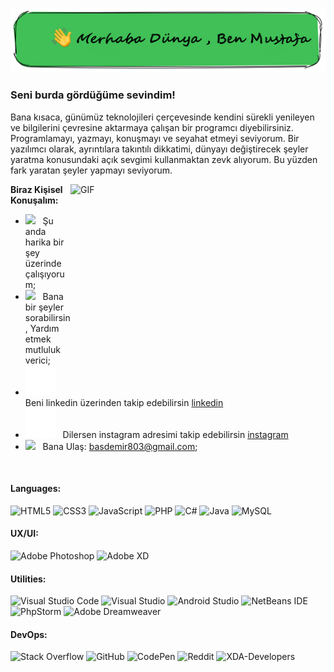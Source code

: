 ![resim](img/pp.png)


### Seni burda gördüğüme sevindim! &nbsp; 
Bana kısaca, günümüz teknolojileri çerçevesinde kendini sürekli yenileyen ve bilgilerini çevresine aktarmaya çalışan bir programcı diyebilirsiniz.
Programlamayı, yazmayı, konuşmayı ve seyahat etmeyi seviyorum. Bir yazılımcı olarak, ayrıntılara takıntılı dikkatimi, dünyayı değiştirecek şeyler yaratma konusundaki açık sevgimi kullanmaktan zevk alıyorum. Bu yüzden fark yaratan şeyler yapmayı seviyorum.



<img align="right" alt="GIF" src="https://innobyte.com/app/uploads/2017/09/giphydebugging.gif" width="408" height="318" />
  

**Biraz Kişisel Konuşalım:**

- <img src="https://github.com/Gapur/Gapur/blob/main/assets/developer.gif?raw=true" width="21" />&nbsp;&nbsp; Şu anda harika bir şey üzerinde çalışıyorum;
- <img src="https://github.com/Gapur/Gapur/blob/main/assets/message.gif?raw=true" width="21" />&nbsp;&nbsp; Bana bir şeyler sorabilirsin, Yardım etmek mutluluk verici;
- <img src="img/linkedin-dark.svg"/>&nbsp;&nbsp; Beni linkedin üzerinden takip edebilirsin [linkedin](https://www.linkedin.com/in/mustafa-basdemir/)
- <img src="img/instagram-dark.svg"/>&nbsp;&nbsp; Dilersen instagram adresimi takip edebilirsin [instagram](https://www.instagram.com/mustafa_basdemirr/)
- <img src="https://github.com/Gapur/Gapur/blob/main/assets/letterbox.gif?raw=true" width="21" />&nbsp;&nbsp; Bana Ulaş: basdemir803@gmail.com;

</br>


#### Languages:
![HTML5](https://img.shields.io/badge/html5-%23E34F26.svg?style=for-the-badge&logo=html5&logoColor=white)
![CSS3](https://img.shields.io/badge/css3-%231572B6.svg?style=for-the-badge&logo=css3&logoColor=white)
![JavaScript](https://img.shields.io/badge/javascript-%23323330.svg?style=for-the-badge&logo=javascript&logoColor=%23F7DF1E)
![PHP](https://img.shields.io/badge/php-%23777BB4.svg?style=for-the-badge&logo=php&logoColor=white)
![C#](https://img.shields.io/badge/c%23-%23239120.svg?style=for-the-badge&logo=c-sharp&logoColor=white)
![Java](https://img.shields.io/badge/java-%23ED8B00.svg?style=for-the-badge&logo=java&logoColor=white)
![MySQL](https://img.shields.io/badge/mysql-%2300f.svg?style=for-the-badge&logo=mysql&logoColor=white)


#### UX/UI:

![Adobe Photoshop](https://img.shields.io/badge/adobe%20photoshop-%2331A8FF.svg?style=for-the-badge&logo=adobe%20photoshop&logoColor=white)
![Adobe XD](https://img.shields.io/badge/Adobe%20XD-470137?style=for-the-badge&logo=Adobe%20XD&logoColor=#FF61F6)

#### Utilities:

![Visual Studio Code](https://img.shields.io/badge/Visual%20Studio%20Code-0078d7.svg?style=for-the-badge&logo=visual-studio-code&logoColor=white)
![Visual Studio](https://img.shields.io/badge/Visual%20Studio-5C2D91.svg?style=for-the-badge&logo=visual-studio&logoColor=white)
![Android Studio](https://img.shields.io/badge/Android%20Studio-3DDC84.svg?style=for-the-badge&logo=android-studio&logoColor=white)
![NetBeans IDE](https://img.shields.io/badge/NetBeansIDE-1B6AC6.svg?style=for-the-badge&logo=apache-netbeans-ide&logoColor=white)
![PhpStorm](https://img.shields.io/badge/phpstorm-143?style=for-the-badge&logo=phpstorm&logoColor=black&color=black&labelColor=darkorchid)
![Adobe Dreamweaver](https://img.shields.io/badge/Adobe%20Dreamweaver-FF61F6.svg?style=for-the-badge&logo=Adobe%20Dreamweaver&logoColor=white)


#### DevOps:
![Stack Overflow](https://img.shields.io/badge/-Stackoverflow-FE7A16?style=for-the-badge&logo=stack-overflow&logoColor=white)
![GitHub](https://img.shields.io/static/v1?style=for-the-badge&message=GitHub&color=181717&logo=GitHub&logoColor=FFFFFF&label=)
![CodePen](https://img.shields.io/badge/Codepen-000000?style=for-the-badge&logo=codepen&logoColor=white)
![Reddit](https://img.shields.io/badge/Reddit-%23FF4500.svg?style=for-the-badge&logo=Reddit&logoColor=white)
![XDA-Developers](https://img.shields.io/badge/XDA--Developers-%23AC6E2F.svg?style=for-the-badge&logo=XDA-Developers&logoColor=white)


